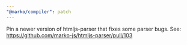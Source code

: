 ```yaml
---
"@marko/compiler": patch
---
```


Pin a newer version of htmljs-parser that fixes some parser bugs. See: https://github.com/marko-js/htmljs-parser/pull/103
